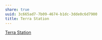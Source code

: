 ```yaml
---
share: true
uuid: 3c665ad7-7b09-4674-b1dc-3dde0c6d7900
title: Terra Station
---
```

[Terra Station](https://station.terra.money/wallet)
